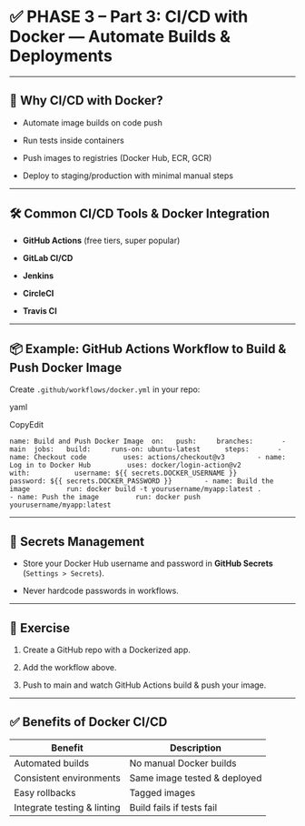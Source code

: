 # ✅ PHASE 3 – Part 3: **CI/CD with Docker — Automate Builds & Deployments**

---

## 🧠 Why CI/CD with Docker?

- Automate image builds on code push
    
- Run tests inside containers
    
- Push images to registries (Docker Hub, ECR, GCR)
    
- Deploy to staging/production with minimal manual steps
    

---

## 🛠️ Common CI/CD Tools & Docker Integration

- **GitHub Actions** (free tiers, super popular)
    
- **GitLab CI/CD**
    
- **Jenkins**
    
- **CircleCI**
    
- **Travis CI**
    

---

## 📦 Example: GitHub Actions Workflow to Build & Push Docker Image

Create `.github/workflows/docker.yml` in your repo:

yaml

CopyEdit

`name: Build and Push Docker Image  on:   push:     branches:       - main  jobs:   build:     runs-on: ubuntu-latest      steps:       - name: Checkout code         uses: actions/checkout@v3        - name: Log in to Docker Hub         uses: docker/login-action@v2         with:           username: ${{ secrets.DOCKER_USERNAME }}           password: ${{ secrets.DOCKER_PASSWORD }}        - name: Build the image         run: docker build -t yourusername/myapp:latest .        - name: Push the image         run: docker push yourusername/myapp:latest`

---

## 🔐 Secrets Management

- Store your Docker Hub username and password in **GitHub Secrets** (`Settings > Secrets`).
    
- Never hardcode passwords in workflows.
    

---

## 🧪 Exercise

1. Create a GitHub repo with a Dockerized app.
    
2. Add the workflow above.
    
3. Push to main and watch GitHub Actions build & push your image.
    

---

## ✅ Benefits of Docker CI/CD

|Benefit|Description|
|---|---|
|Automated builds|No manual Docker builds|
|Consistent environments|Same image tested & deployed|
|Easy rollbacks|Tagged images|
|Integrate testing & linting|Build fails if tests fail|
